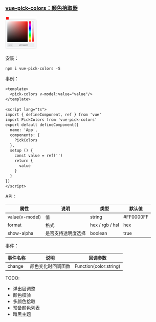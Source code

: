 ### [vue-pick-colors：颜色拾取器](https://github.com/qiuzongyuan/vue-pick-colors)

<img src="./images/effect.png" style="zoom:20%;" />

安装：

```
npm i vue-pick-colors -S
```

事例：

```vue
<template>
  <pick-colors v-model:value="value"/>
</template>

<script lang="ts">
import { defineComponent, ref } from 'vue'
import PickColors from 'vue-pick-colors'
export default defineComponent({
  name: 'App',
  components: {
    PickColors
  },
  setup () {
    const value = ref('')
    return {
      value
    }
  }
})
</script>
```

API：

| 属性           | 说明               | 类型            | 默认值    |
| -------------- | ------------------ | --------------- | --------- |
| value(v-model) | 值                 | string          | #FF0000FF |
| format         | 格式               | hex / rgb / hsl | hex       |
| show-alpha     | 是否支持透明度选择 | boolean         | true      |

事件：

| 事件名称 | 说明               | 回调参数               |
| -------- | ------------------ | ---------------------- |
| change   | 颜色变化时回调函数 | Function(color:string) |



TODO:
- 弹出层调整
- 颜色校验
- 多颜色拾取
- 预备颜色列表
- 暗黑主题